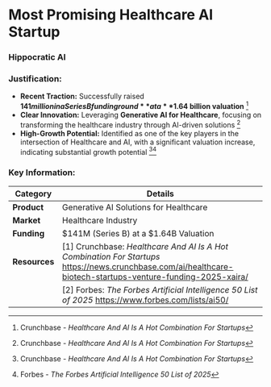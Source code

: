 # **Most Promising Healthcare AI Startup**
### **Hippocratic AI**

### **Justification:**
* **Recent Traction:** Successfully raised **$141 million in a Series B funding round** at a **$1.64 billion valuation** [^1]
* **Clear Innovation:** Leveraging **Generative AI for Healthcare**, focusing on transforming the healthcare industry through AI-driven solutions [^1]
* **High-Growth Potential:** Identified as one of the key players in the intersection of Healthcare and AI, with a significant valuation increase, indicating substantial growth potential [^1][^2]

### **Key Information:**

| **Category** | **Details**                                                                                                             |
|--------------|-------------------------------------------------------------------------------------------------------------------------|
| **Product**  | Generative AI Solutions for Healthcare                                                                                |
| **Market**   | Healthcare Industry                                                                                                     |
| **Funding**  | $141M (Series B) at a $1.64B Valuation                                                                              |
| **Resources**| [1] Crunchbase: *Healthcare And AI Is A Hot Combination For Startups* <https://news.crunchbase.com/ai/healthcare-biotech-startups-venture-funding-2025-xaira/> |
|              | [2] Forbes: *The Forbes Artificial Intelligence 50 List of 2025* <https://www.forbes.com/lists/ai50/>                       |


[^1]: Crunchbase - *Healthcare And AI Is A Hot Combination For Startups*
[^2]: Forbes - *The Forbes Artificial Intelligence 50 List of 2025*